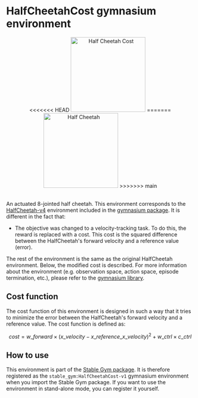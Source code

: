 # HalfCheetahCost gymnasium environment

<div align="center">
<<<<<<< HEAD
    <img src="https://github.com/rickstaa/stable-gym/assets/17570430/44360980-3ad1-40e9-863e-3417ed3aa4c8" alt="Half Cheetah Cost" width="200px">
=======
    <img src="https://github.com/rickstaa/stable-gym/assets/17570430/44360980-3ad1-40e9-863e-3417ed3aa4c8" alt="Half Cheetah" width="200px">
>>>>>>> main
</div>
</br>

An actuated 8-jointed half cheetah. This environment corresponds to the [HalfCheetah-v4](https://gymnasium.farama.org/environments/mujoco/half_cheetah) environment included in the [gymnasium package](https://gymnasium.farama.org/). It is different in the fact that:

*   The objective was changed to a velocity-tracking task. To do this, the reward is replaced with a cost. This cost is the squared
    difference between the HalfCheetah's forward velocity and a reference value (error).

The rest of the environment is the same as the original HalfCheetah environment. Below, the modified cost is described. For more information about the environment (e.g. observation space, action space, episode termination, etc.), please refer to the [gymnasium library](https://gymnasium.farama.org/environments/mujoco/half_cheetah/).

## Cost function

The cost function of this environment is designed in such a way that it tries to minimize the error between the HalfCheetah's forward velocity and a reference value. The cost function is defined as:

$$
cost = w\_{forward} \times (x\_{velocity} - x\_{reference\_x\_velocity})^2 + w\_{ctrl} \times c\_{ctrl}
$$

## How to use

This environment is part of the [Stable Gym package](https://github.com/rickstaa/stable-gym). It is therefore registered as the `stable_gym:HalfCheetahCost-v1` gymnasium environment when you import the Stable Gym package. If you want to use the environment in stand-alone mode, you can register it yourself.

